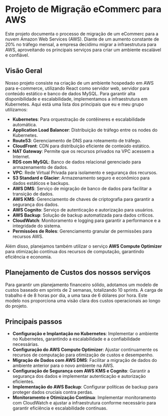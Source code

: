 # Projeto de Migração eCommerc para AWS

Este projeto documenta o processo de migração de um eCommerc para a nuvem Amazon Web Services (AWS). Diante de um aumento constante de 20% no tráfego mensal, a empresa decidimu migrar a infraestrutura para AWS, aproveitando os principais serviços para criar um ambiente escalável e confiável.

## Visão Geral
Nosso projeto consiste na criação de um ambiente hospedado em AWS para e-commerce, utilizando React como servidor web, servidor para conteúdo estático e banco de dados MySQL. Para garantir alta disponibilidade e escalabilidade, implementamos a infraestrutura em Kubernetes. Aqui está uma lista dos principais que eu e meu grupo utilizamos:

- **Kubernetes**: Para orquestração de contêineres e escalabilidade automática.
- **Application Load Balancer**: Distribuição de tráfego entre os nodes do Kubernetes.
- **Route53**: Gerenciamento de DNS para roteamento de tráfego.
- **CloudFront**: CDN para distribuição eficiente de conteúdo estático.
- **NAT Gateway**: Permite que os recursos privados na VPC acessem a Internet.
- **RDS com MySQL**: Banco de dados relacional gerenciado para armazenamento de dados.
- **VPC**: Rede Virtual Privada para isolamento e segurança dos recursos.
- **S3 Standard e Glacier**: Armazenamento seguro e econômico para dados estáticos e backups.
- **AWS DMS**: Serviço de migração de banco de dados para facilitar a transição de dados.
- **AWS KMS**: Gerenciamento de chaves de criptografia para garantir a segurança dos dados.
- **AWS Cognito**: Serviço de autenticação e autorização para usuários.
- **AWS Backup**: Solução de backup automatizada para dados críticos.
- **CloudWatch**: Monitoramento e logging para garantir a performance e a integridade do sistema.
- **Permissões de Roles**: Gerenciamento granular de permissões para recursos AWS.

Além disso, planejamos também utilizar o serviço **AWS Compute Optimizer** para otimização contínua dos recursos de computação, garantindo eficiência e economia.

## Planejamento de Custos dos nossos serviços
Para garantir um planejamento financeiro sólido, adotamos um modelo de custos baseado em sprints de 2 semanas, totalizando 10 sprints. A carga de trabalho é de 8 horas por dia, a uma taxa de 6 dólares por hora. Este modelo nos proporciona uma visão clara dos custos operacionais ao longo do projeto.

## Principais passos
- **Configuração e Implantação no Kubernetes**: Implementar o ambiente no Kubernetes, garantindo a escalabilidade e a confiabilidade necessárias.
- **Configuração do AWS Compute Optimizer**: Ajustar continuamente os recursos de computação para otimização de custos e desempenho.
- **Migração de Dados com AWS DMS**: Facilitar a migração de dados do ambiente anterior para o novo ambiente na AWS.
- **Configuração de Segurança com AWS KMS e Cognito**: Garantir a segurança dos dados e implementar autenticação e autorização eficientes.
- **Implementação do AWS Backup**: Configurar políticas de backup para proteger dados cruciais contra perdas.
- **Monitoramento e Otimização Contínua**: Implementar monitoramento com CloudWatch e ajustar a infraestrutura conforme necessário para garantir eficiência e escalabilidade contínuas.
